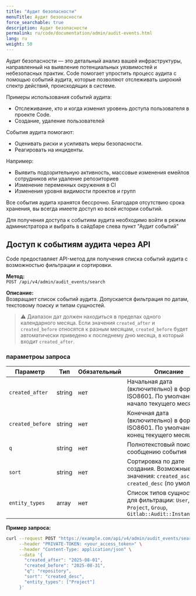 ```yaml
---
title: "Аудит безопасности"
menuTitle: Аудит безопасности
force_searchable: true
description: Аудит безопасности
permalink: ru/code/documentation/admin/audit-events.html
lang: ru
weight: 50
---
```


Аудит безопасности — это детальный анализ вашей инфраструктуры, направленный на выявление потенциальных уязвимостей и небезопасных практик. Code помогает упростить процесс аудита с помощью событий аудита, которые позволяют отслеживать широкий спектр действий, происходящих в системе.

Примеры использования событий аудита:

- Отслеживание, кто и когда изменил уровень доступа пользователя в проекте Code.
- Создание, удаление пользователей

События аудита помогают:

- Оценивать риски и усиливать меры безопасности.
- Реагировать на инциденты.

Например:

- Выявить подозрительную активность, массовые изменения емейлов сотрудников или удаление репозиториев
- Изменение переменных окружения в CI
- Изменения уровня видимости проектов и групп

Все события аудита хранятся бессрочно. Благодаря отсутствию срока хранения, вы всегда имеете доступ ко всей истории событий.

Для получения доступа к событиям аудита необходимо войти в режим администратора и выбрать в сайдбаре слева пункт "Аудит событий"

## Доступ к событиям аудита через API

Code предоставляет API-метод для получения списка событий аудита с возможностью фильтрации и сортировки.

**Метод:**  
`POST /api/v4/admin/audit_events/search`

**Описание:**  
Возвращает список событий аудита. Допускается фильтрация по датам, текстовому поиску и типам сущностей.  
> ⚠️ Диапазон дат должен находиться в пределах одного календарного месяца. Если значения `created_after` и `created_before` относятся к разным месяцам, `created_before` будет автоматически приведено к последнему дню месяца, в который входит `created_after`.

### параметроы запроса

| Параметр         | Тип    | Обязательный | Описание                                                                                      |
|------------------|--------|--------------|-----------------------------------------------------------------------------------------------|
| `created_after`  | string | нет          | Начальная дата (включительно) в формате ISO8601. По умолчанию — начало текущего месяца       |
| `created_before` | string | нет          | Конечная дата (включительно) в формате ISO8601. По умолчанию — конец текущего месяца         |
| `q`              | string | нет          | Полнотекстовый поиск по сообщению события                                                    |
| `sort`           | string | нет          | Сортировка по дате создания. Возможные значения: `created_asc`, `created_desc` (по умолчанию)|
| `entity_types`   | array  | нет          | Список типов сущностей для фильтрации: `User`, `Project`, `Group`, `Gitlab::Audit::InstanceScope` |

**Пример запроса:**

```bash
curl --request POST "https://example.com/api/v4/admin/audit_events/search" \
     --header "PRIVATE-TOKEN: <your_access_token>" \
     --header "Content-Type: application/json" \
     --data '{
       "created_after": "2025-08-01",
       "created_before": "2025-08-31",
       "q": "repository",
       "sort": "created_desc",
       "entity_types": ["Project"]
     }'
```
